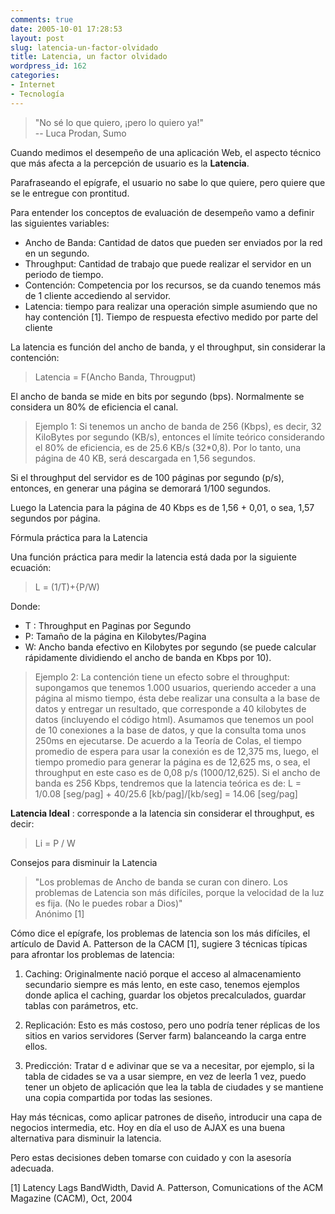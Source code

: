 ```yaml
---
comments: true
date: 2005-10-01 17:28:53
layout: post
slug: latencia-un-factor-olvidado
title: Latencia, un factor olvidado
wordpress_id: 162
categories:
- Internet
- Tecnología
---
```


> "No sé lo que quiero, ¡pero lo quiero ya!"  
-- Luca Prodan, Sumo  


Cuando medimos el desempeño de una aplicación Web, el aspecto técnico que más afecta a la percepción de usuario es la **Latencia**.

Parafraseando el epígrafe, el usuario no sabe lo que quiere, pero quiere que se le entregue con prontitud.  
  
Para entender los conceptos de evaluación de desempeño vamo a definir las siguientes variables:

  * Ancho de Banda: Cantidad de datos que pueden ser enviados por la red en un segundo.
  * Throughput: Cantidad de trabajo que puede realizar el servidor en un periodo de tiempo.
  * Contención: Competencia por los recursos, se da cuando tenemos más de 1 cliente accediendo al servidor.
  * Latencia: tiempo para realizar una operación simple asumiendo que no hay contención [1]. Tiempo de respuesta efectivo medido por parte del cliente

La latencia es función del ancho de banda, y el throughput, sin considerar la contención:

> Latencia = F(Ancho Banda, Througput)

El ancho de banda se mide en bits por segundo (bps). Normalmente se considera un 80% de eficiencia el canal.

> Ejemplo 1: Si tenemos un ancho de banda de 256 (Kbps), es decir, 32 KiloBytes por segundo (KB/s), entonces el límite teórico considerando el 80% de eficiencia, es de 25.6 KB/s (32*0,8). Por lo tanto, una página de 40 KB, será descargada en 1,56 segundos.

Si el throughput del servidor es de 100 páginas por segundo (p/s), entonces, en generar una página se demorará 1/100 segundos.

Luego la Latencia para la página de 40 Kbps es de 1,56 + 0,01, o sea, 1,57 segundos por página.

Fórmula práctica para la Latencia

Una función práctica para medir la latencia está dada por la siguiente ecuación:

> L = (1/T)+{P/W)

Donde:  
*	T : Throughput en Paginas por Segundo  
*	P: Tamaño de la página en Kilobytes/Pagina  
*	W: Ancho banda efectivo en Kilobytes por segundo (se puede calcular rápidamente dividiendo el ancho de banda en Kbps por 10).

> Ejemplo 2: La contención tiene un efecto sobre el throughput: supongamos que tenemos 1.000 usuarios, queriendo acceder a una página al mismo tiempo, ésta debe realizar una consulta a la base de datos y entregar un resultado, que corresponde a 40 kilobytes de datos (incluyendo el código html). Asumamos que tenemos un pool de 10 conexiones a la base de datos, y que la consulta toma unos 250ms en ejecutarse. De acuerdo a la Teoría de Colas, el tiempo promedio de espera para usar la conexión es de 12,375 ms, luego, el tiempo promedio para generar la página es de 12,625 ms, o sea, el throughput en este caso es de 0,08 p/s (1000/12,625). Si el ancho de banda es 256 Kbps, tendremos que la latencia teórica es de: L = 1/0.08 [seg/pag] + 40/25.6 [kb/pag]/[kb/seg] = 14.06 [seg/pag]

**Latencia Ideal** : corresponde a la latencia sin considerar el throughput, es decir:  
  
> Li = P / W

Consejos para disminuir la Latencia

> "Los problemas de Ancho de banda se curan con dinero. Los problemas de Latencia son más difíciles, porque la velocidad de la luz es fija. (No le puedes robar a Dios)"  
Anónimo [1]

Cómo dice el epígrafe, los problemas de latencia son los más difíciles, el artículo de David A. Patterson de la CACM [1], sugiere 3 técnicas típicas para afrontar los problemas de latencia:

1. Caching: Originalmente nació porque el acceso al almacenamiento secundario siempre es más lento, en este caso, tenemos ejemplos donde aplica el caching, guardar los objetos precalculados, guardar tablas con parámetros, etc.

2. Replicación: Esto es más costoso, pero uno podría tener réplicas de los sitios en varios servidores (Server farm) balanceando la carga entre ellos.

3. Predicción: Tratar d
e adivinar que se va a necesitar, por ejemplo, si la tabla de cidades se va a usar siempre, en vez de leerla 1 vez, puedo tener un objeto de aplicación que lea la tabla de ciudades y se mantiene una copia compartida por todas las sesiones.

Hay más técnicas, como aplicar patrones de diseño, introducir una capa de negocios intermedia, etc. Hoy en día el uso de AJAX es una buena alternativa para disminuir la latencia.

Pero estas decisiones deben tomarse con cuidado y con la asesoría adecuada.

[1] Latency Lags BandWidth, David A. Patterson, Comunications of the ACM Magazine (CACM), Oct, 2004

